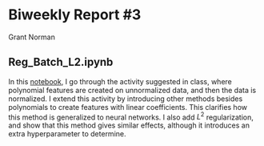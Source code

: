 # Biweekly Report #3

Grant Norman

## Reg_Batch_L2.ipynb
In this [notebook](./Reg_Batch_L2.ipynb), I go through the activity suggested in class, where polynomial features are created on unnormalized data, and then the data is normalized. I extend this activity by introducing other methods besides polynomials to create features with linear coefficients. This clarifies how this method is generalized to neural networks. I also add $L^2$ regularization, and show that this method gives similar effects, although it introduces an extra hyperparameter to determine.
